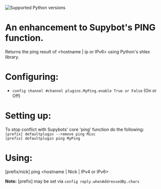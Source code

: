 ![Supported Python versions](https://img.shields.io/badge/python-3.4%2C%203.5%2C%203.6%2C%203.7%2C%203.8-blue.svg)
# An enhancement to Supybot's PING function.
Returns the ping result of <hostname | ip or IPv6> using Python's shlex library.

Configuring:
===========

* `config channel #channel plugins.MyPing.enable True or False` (On or Off)

Setting up:
==========

To stop conflict with Supybots' core 'ping' function do the following:\
`[prefix] defaultplugin --remove ping Misc`\
`[prefix] defaultplugin ping MyPing`

Using:
=====

[prefix/nick] ping <hostname | Nick | IPv4 or IPv6>

**Note:** [prefix] may be set via `config reply.whenAddressedBy.chars`
